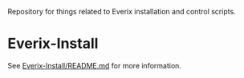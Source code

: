 Repository for things related to Everix installation and control scripts.

# Everix-Install

See [Everix-Install/README.md](Everix-Install/README.md) for more information.
